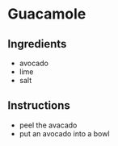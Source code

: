 # Guacamole
## Ingredients
* avocado
* lime
* salt
## Instructions
* peel the avacado
* put an avocado into a bowl
